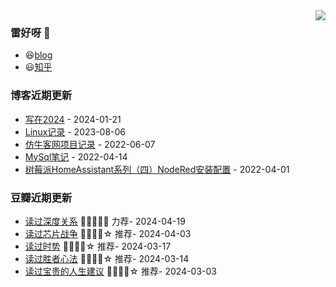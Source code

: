 <img align="right" src="https://github-readme-stats.vercel.app/api?username=chenwingsing&show_icons=true&icon_color=CE1D2D&text_color=718096&bg_color=ffffff&hide_title=true" />

### 雷好呀 👋

- 😆[blog](https://chenwingsing.github.io/)
- 😃[知乎](https://www.zhihu.com/people/chen-yong-cheng-46)

### 博客近期更新
<!-- START_SECTION:blog -->
* <a href='https://chenwingsing.github.io/2024/01/21/%E5%86%99%E5%9C%A82024/' target='_blank'>写在2024</a> - 2024-01-21
* <a href='https://chenwingsing.github.io/2023/08/06/Linux%E8%AE%B0%E5%BD%95/' target='_blank'>Linux记录</a> - 2023-08-06
* <a href='https://chenwingsing.github.io/2022/06/07/%E4%BB%BF%E7%89%9B%E5%AE%A2%E7%BD%91%E9%A1%B9%E7%9B%AE%E8%AE%B0%E5%BD%95/' target='_blank'>仿牛客网项目记录</a> - 2022-06-07
* <a href='https://chenwingsing.github.io/2022/04/14/MySql%E7%AC%94%E8%AE%B0/' target='_blank'>MySql笔记</a> - 2022-04-14
* <a href='https://chenwingsing.github.io/2022/04/01/%E6%A0%91%E8%8E%93%E6%B4%BEHomeAssistant%E7%B3%BB%E5%88%97%EF%BC%88%E5%9B%9B%EF%BC%89NodeRed%E5%AE%89%E8%A3%85%E9%85%8D%E7%BD%AE/' target='_blank'>树莓派HomeAssistant系列（四）NodeRed安装配置</a> - 2022-04-01
<!-- END_SECTION:blog -->

### 豆瓣近期更新
<!-- START_SECTION:douban -->
* <a href='https://book.douban.com/subject/36336313/' target='_blank'>读过深度关系</a> 🌟🌟🌟🌟🌟 力荐- 2024-04-19
* <a href='https://book.douban.com/subject/35659418/' target='_blank'>读过芯片战争</a> 🌟🌟🌟🌟☆ 推荐- 2024-04-03
* <a href='https://book.douban.com/subject/36673627/' target='_blank'>读过时势</a> 🌟🌟🌟🌟☆ 推荐- 2024-03-17
* <a href='https://book.douban.com/subject/36547803/' target='_blank'>读过胜者心法</a> 🌟🌟🌟🌟☆ 推荐- 2024-03-14
* <a href='https://book.douban.com/subject/36530548/' target='_blank'>读过宝贵的人生建议</a> 🌟🌟🌟🌟☆ 推荐- 2024-03-03
<!-- END_SECTION:douban -->

<!--
**chenwingsing/chenwingsing** is a ✨ _special_ ✨ repository because its `README.md` (this file) appears on your GitHub profile.

Here are some ideas to get you started:

- 🔭 I’m currently working on ...
- 🌱 I’m currently learning ...
- 👯 I’m looking to collaborate on ...
- 🤔 I’m looking for help with ...
- 💬 Ask me about ...
- 📫 How to reach me: ...
- 😄 Pronouns: ...
- ⚡ Fun fact: ...
-->
